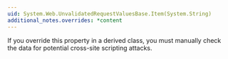 ```yaml
---
uid: System.Web.UnvalidatedRequestValuesBase.Item(System.String)
additional_notes.overrides: *content
---
```


<p>If you override this property in a derived class, you must manually check the data for potential cross-site scripting attacks.</p>


